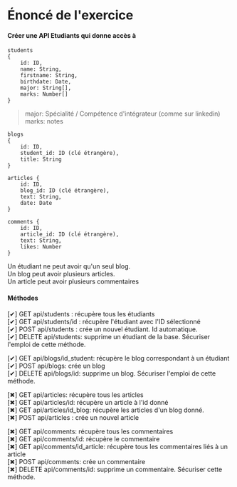 # Énoncé de l'exercice

#### Créer une API Etudiants qui donne accès à

```
students
{
    id: ID,
    name: String,
    firstname: String,
    birthdate: Date,
    major: String[],
    marks: Number[]
}
```

>major: Spécialité / Compétence d'intégrateur (comme sur linkedin)<br>
>marks: notes

```
blogs
{
    id: ID,
    student_id: ID (clé étrangère),
    title: String
}
```

```
articles {
    id: ID,
    blog_id: ID (clé étrangère),
    text: String,
    date: Date
}
```

```
comments {
    id: ID,
    article_id: ID (clé étrangère),
    text: String,
    likes: Number
}
```

Un étudiant ne peut avoir qu'un seul blog.<br>
Un blog peut avoir plusieurs articles.<br>
Un article peut avoir plusieurs commentaires

#### Méthodes

[✔] GET api/students : récupère tous les étudiants<br>
[✔] GET api/students/id : récupère l'étudiant avec l'ID sélectionné<br>
[✔] POST api/students : crée un nouvel étudiant. Id automatique.<br>
[✔] DELETE api/students: supprime un étudiant de la base. Sécuriser l'emploi de cette méthode.

[✔] GET api/blogs/id_student: récupère le blog correspondant à un étudiant<br>
[✔] POST api/blogs: crée un blog<br>
[✔] DELETE api/blogs/id: supprime un blog. Sécuriser l'emploi de cette méthode.<br>

[✖] GET api/articles: récupère tous les articles<br>
[✖] GET api/articles/id: récupère un article à l'id donné<br>
[✖] GET api/articles/id_blog: récupère les articles d'un blog donné.<br>
[✖] POST api/articles : crée un nouvel article

[✖] GET api/comments: récupère tous les commentaires<br>
[✖] GET api/comments/id: récupère le commentaire<br>
[✖] GET api/comments/id_article: récupère tous les commentaires liés à un article<br>
[✖] POST api/comments: crée un commentaire<br>
[✖] DELETE api/comments/id: supprime un commentaire. Sécuriser cette méthode.
